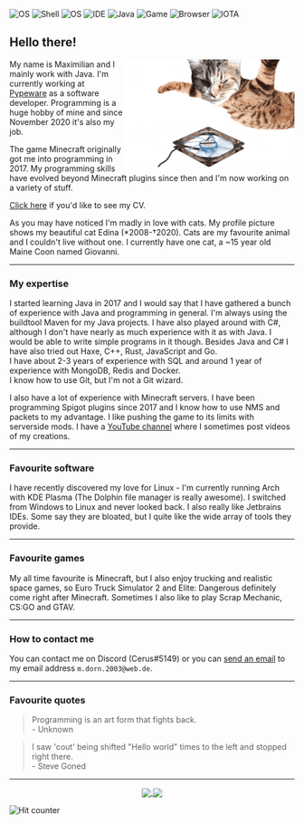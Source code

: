 <!--![Cat](https://github.com/RealCerus/RealCerus/blob/master/flying%20edina.gif?raw=true)-->
![OS](https://img.shields.io/badge/OS-Arch-informational?style=flat&logo=archlinux&logoColor=white&color=00affe) ![Shell](https://img.shields.io/badge/Shell-Zsh-informational?style=flat&logo=linux&logoColor=white&color=00affe) ![OS](https://img.shields.io/badge/Desktop-KDE-informational?style=flat&logo=kde&logoColor=white&color=00affe) ![IDE](https://img.shields.io/badge/IDE-IntelliJ-informational?style=flat&logo=intellijidea&logoColor=white&color=00affe) ![Java](https://img.shields.io/badge/Lang-Java-informational?style=flat&logo=java&logoColor=white&color=00affe) ![Game](https://img.shields.io/badge/Game-Minecraft-informational?style=flat&logo=mojangstudios&logoColor=white&color=00affe) ![Browser](https://img.shields.io/badge/Browser-Brave-informational?style=flat&logo=brave&logoColor=white&color=00affe) ![IOTA](https://img.shields.io/badge/Crypto-IOTA-informational?style=flat&logo=iota&logoColor=white&color=00affe)

## Hello there!
<img align="right" src="https://github.com/RealCerus/RealCerus/blob/master/flying%20edina.gif?raw=true" width="302" height="190" />

My name is Maximilian and I mainly work with Java. I'm currently working at [Pypeware](https://github.com/pypeware) as a software developer. Programming is a huge hobby of mine and since November 2020 it's also my job.

The game Minecraft originally got me into programming in 2017. My programming skills have evolved beyond Minecraft plugins since then and I'm now working on a variety of stuff.

[Click here](https://cerus.dev/cv/) if you'd like to see my CV.

As you may have noticed I'm madly in love with cats. My profile picture shows my beautiful cat Edina (\*2008-†2020). Cats are my favourite animal and I couldn't live without one. I currently have one cat, a ~15 year old Maine Coon named Giovanni.

---

### My expertise
I started learning Java in 2017 and I would say that I have gathered a bunch of experience with Java and programming in general. I'm always using the buildtool Maven for my Java projects. I have also played around with C#, although I don't have nearly as much experience with it as with Java. I would be able to write simple programs in it though. Besides Java and C# I have also tried out Haxe, C++, Rust, JavaScript and Go.\
I have about 2-3 years of experience with SQL and around 1 year of experience with MongoDB, Redis and Docker.\
I know how to use Git, but I'm not a Git wizard.

I also have a lot of experience with Minecraft servers. I have been programming Spigot plugins since 2017 and I know how to use NMS and packets to my advantage. I like pushing the game to its limits with serverside mods. I have a [YouTube channel](https://www.youtube.com/c/Cerusss/videos) where I sometimes post videos of my creations.

---

### Favourite software
I have recently discovered my love for Linux - I'm currently running Arch with KDE Plasma (The Dolphin file manager is really awesome). I switched from Windows to Linux and never looked back. I also really like Jetbrains IDEs. Some say they are bloated, but I quite like the wide array of tools they provide.

---

### Favourite games
My all time favourite is Minecraft, but I also enjoy trucking and realistic space games, so Euro Truck Simulator 2 and Elite: Dangerous definitely come right after Minecraft. Sometimes I also like to play Scrap Mechanic, CS:GO and GTAV.

---

### How to contact me
You can contact me on Discord (Cerus#5149) or you can [send an email](mailto:m.dorn.2003@web.de) to my email address `m.dorn.2003@web.de`.

---

### Favourite quotes

> Programming is an art form that fights back.\
> \- Unknown

> I saw 'cout' being shifted "Hello world" times to the left and stopped right there.\
> \- Steve Goned

---

<p align="center">
  <a href="https://github.com/anuraghazra/github-readme-stats">
    <img align="center" src="https://github-readme-stats.vercel.app/api/top-langs/?username=cerus&theme=nord&layout=compact&show_icons=true" />
  </a>
  <a href="https://github.com/anuraghazra/github-readme-stats">
    <img align="center" src="https://github-readme-stats.vercel.app/api?username=cerus&show_icons=true&include_all_commits=true&count_private=true&theme=nord" />
  </a>
</p>

<!-- Had to set weird query params because of GitHub Camo -->
<img src="https://track.cerus.dev/track/github?123=abc" alt="Hit counter"/>
